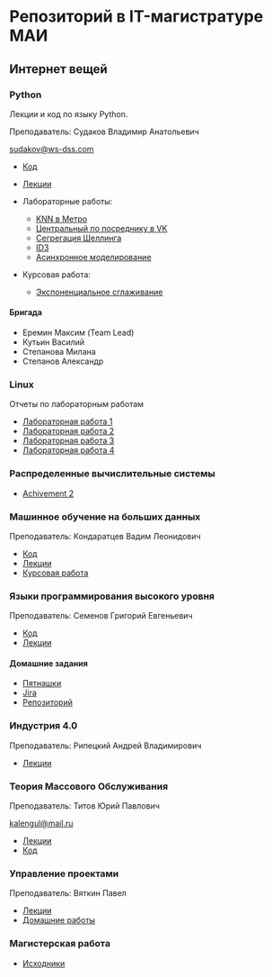 # Репозиторий в IT-магистратуре МАИ

## Интернет вещей

### Python

Лекции и код по языку Python.

Преподаватель: Судаков Владимир Анатольевич

sudakov@ws-dss.com

* [Код](https://github.com/MaximDmitrievich/IT-master/tree/master/Python/Code)
* [Лекции](https://github.com/MaximDmitrievich/IT-master/blob/master/Python/Lection)
* Лабораторные работы:
  * [KNN в Метро](https://github.com/MaximDmitrievich/IT-master/tree/master/Python/Code/Example_1_knn)
  * [Центральный по посреднику в VK](https://github.com/MaximDmitrievich/IT-master/tree/master/Python/Code/Example_2_central)
  * [Сегрегация Шеллинга](https://github.com/MaximDmitrievich/IT-master/tree/master/Python/Code/Example_3_shelling)
  * [ID3](https://github.com/MaximDmitrievich/IT-master/tree/master/Python/Code/Example_4_Tree)
  * [Асинхронное моделирование](https://github.com/MaximDmitrievich/IT-master/tree/master/Python/Code/Example_5_async)

* Курсовая работа:
  * [Экспоненциальное сглаживание](https://github.com/MaximDmitrievich/IT-master/tree/master/Python/Code/ExponentSmoothing)

#### Бригада

* Еремин Максим (Team Lead)
* Кутьин Василий
* Степанова Милана
* Степанов Александр

### Linux

Отчеты по лабораторным работам

* [Лабораторная работа 1](https://github.com/MaximDmitrievich/IT-master/blob/master/Linux/Lab_1/LW1_Report.md)
* [Лабораторная работа 2](https://github.com/MaximDmitrievich/IT-master/blob/master/Linux/Lab_2/LW2_Report.md)
* [Лабораторная работа 3](https://github.com/MaximDmitrievich/IT-master/blob/master/Linux/Lab_3/LW3_Report.md)
* [Лабораторная работа 4](https://github.com/MaximDmitrievich/IT-master/blob/master/Linux/Lab_4/LW4_Report.md)

### Распределенные вычислительные системы

* [Achivement 2](https://github.com/MaximDmitrievich/IT-master/tree/master/DCS/Achivement_2)

### Машинное обучение на больших данных

Преподаватель: Кондаратцев Вадим Леонидович

* [Код](https://github.com/MaximDmitrievich/IT-master/tree/master/MachineLearning/Code)
* [Лекции](https://github.com/MaximDmitrievich/IT-master/blob/master/MachineLearning/Lection)
* [Курсовая работа](https://github.com/MaximDmitrievich/IT-master/blob/master/MachineLearning/CourseWork/TimeSeries_CW.ipynb)

### Языки программирования высокого уровня

Преподаватель: Семенов Григорий Евгеньевич

* [Код](https://github.com/MaximDmitrievich/IT-master/tree/master/HighLevelLangs/code)
* [Лекции](https://github.com/MaximDmitrievich/IT-master/blob/master/HighLevelLangs/Lection)

#### Домашние задания

* [Пятнашки](https://github.com/MaximDmitrievich/IT-master/tree/master/HighLevelLangs/code/hw/fifteens)
* [Jira](https://github.com/MaximDmitrievich/IT-master/tree/master/HighLevelLangs/code/hw/jira)
* [Репозиторий](https://github.com/MaximDmitrievich/IT-master/tree/master/HighLevelLangs/code/hw/repos)

### Индустрия 4.0

Преподаватель: Рипецкий Андрей Владимирович

* [Лекции](https://github.com/MaximDmitrievich/IT-master/blob/master/Industry4.0/Lection)

### Теория Массового Обслуживания

Преподаватель: Титов Юрий Павлович

kalengul@mail.ru

* [Лекции](https://github.com/MaximDmitrievich/IT-master/blob/master/TMO/Lection)
* [Код](https://github.com/MaximDmitrievich/IT-master/tree/master/TMO/Code)

### Управление проектами

Преподаватель: Вяткин Павел

* [Лекции](https://github.com/MaximDmitrievich/IT-master/blob/master/ProjectManagement/Lection)
* [Домашние работы](https://github.com/MaximDmitrievich/IT-master/blob/master/ProjectManagement/Homework)

### Магистерская работа

* [Исходники](https://github.com/MaximDmitrievich/IT-master/tree/master/MasterWork)
